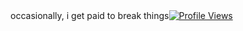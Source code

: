 <div style="display: flex; align-items: center;">
  <div align="left">occasionally, i get paid to break things</div>
  <div align="right">
    <a href="https://komarev.com/ghpvc/?username=garmir&style=flat-square">
      <img src="https://komarev.com/ghpvc/?username=garmir&style=flat-square" alt="Profile Views" />
    </a>
  </div>
</div>
